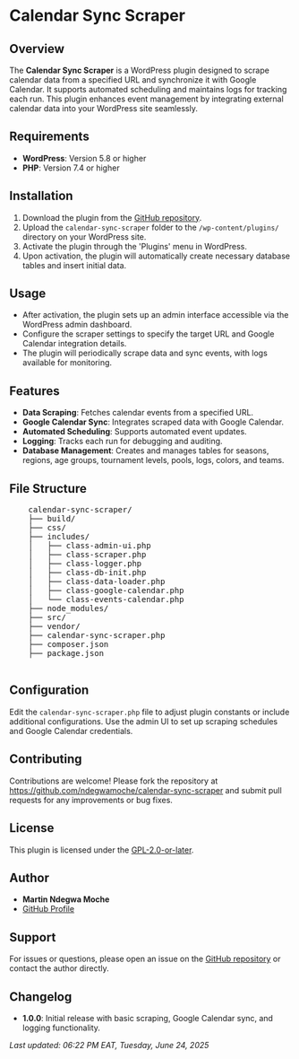   <h1>Calendar Sync Scraper</h1>
    <h2>Overview</h2>
    <p>The <strong>Calendar Sync Scraper</strong> is a WordPress plugin designed to scrape calendar data from a specified URL and synchronize it with Google Calendar. It supports automated scheduling and maintains logs for tracking each run. This plugin enhances event management by integrating external calendar data into your WordPress site seamlessly.</p>
    <h2>Requirements</h2>
    <ul>
        <li><strong>WordPress</strong>: Version 5.8 or higher</li>
        <li><strong>PHP</strong>: Version 7.4 or higher</li>
    </ul>
    <h2>Installation</h2>
    <ol>
        <li>Download the plugin from the <a href="https://github.com/ndegwamoche/calendar-sync-scraper">GitHub repository</a>.</li>
        <li>Upload the <code>calendar-sync-scraper</code> folder to the <code>/wp-content/plugins/</code> directory on your WordPress site.</li>
        <li>Activate the plugin through the 'Plugins' menu in WordPress.</li>
        <li>Upon activation, the plugin will automatically create necessary database tables and insert initial data.</li>
    </ol>
    <h2>Usage</h2>
    <ul>
        <li>After activation, the plugin sets up an admin interface accessible via the WordPress admin dashboard.</li>
        <li>Configure the scraper settings to specify the target URL and Google Calendar integration details.</li>
        <li>The plugin will periodically scrape data and sync events, with logs available for monitoring.</li>
    </ul>
    <h2>Features</h2>
    <ul>
        <li><strong>Data Scraping</strong>: Fetches calendar events from a specified URL.</li>
        <li><strong>Google Calendar Sync</strong>: Integrates scraped data with Google Calendar.</li>
        <li><strong>Automated Scheduling</strong>: Supports automated event updates.</li>
        <li><strong>Logging</strong>: Tracks each run for debugging and auditing.</li>
        <li><strong>Database Management</strong>: Creates and manages tables for seasons, regions, age groups, tournament levels, pools, logs, colors, and teams.</li>
    </ul>
    <h2>File Structure</h2>
    <pre>
    calendar-sync-scraper/
    ├── build/
    ├── css/
    ├── includes/
    │   ├── class-admin-ui.php
    │   ├── class-scraper.php
    │   ├── class-logger.php
    │   ├── class-db-init.php
    │   ├── class-data-loader.php
    │   ├── class-google-calendar.php
    │   └── class-events-calendar.php
    ├── node_modules/
    ├── src/
    ├── vendor/
    ├── calendar-sync-scraper.php
    ├── composer.json
    ├── package.json
    </pre>
    <h2>Configuration</h2>
    <p>Edit the <code>calendar-sync-scraper.php</code> file to adjust plugin constants or include additional configurations. Use the admin UI to set up scraping schedules and Google Calendar credentials.</p>
    <h2>Contributing</h2>
    <p>Contributions are welcome! Please fork the repository at <a href="https://github.com/ndegwamoche/calendar-sync-scraper">https://github.com/ndegwamoche/calendar-sync-scraper</a> and submit pull requests for any improvements or bug fixes.</p>
    <h2>License</h2>
    <p>This plugin is licensed under the <a href="https://www.gnu.org/licenses/gpl-2.0.html">GPL-2.0-or-later</a>.</p>
    <h2>Author</h2>
    <ul>
        <li><strong>Martin Ndegwa Moche</strong></li>
        <li><a href="https://github.com/ndegwamoche/">GitHub Profile</a></li>
    </ul>
    <h2>Support</h2>
    <p>For issues or questions, please open an issue on the <a href="https://github.com/ndegwamoche/calendar-sync-scraper/issues">GitHub repository</a> or contact the author directly.</p>
    <h2>Changelog</h2>
    <ul>
        <li><strong>1.0.0</strong>: Initial release with basic scraping, Google Calendar sync, and logging functionality.</li>
    </ul>
    <p><em>Last updated: 06:22 PM EAT, Tuesday, June 24, 2025</em></p>
